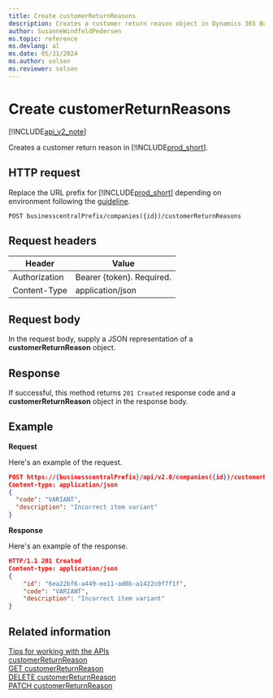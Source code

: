 ```yaml
---
title: Create customerReturnReasons
description: Creates a customer return reason object in Dynamics 365 Business Central.
author: SusanneWindfeldPedersen
ms.topic: reference
ms.devlang: al
ms.date: 05/31/2024
ms.author: solsen
ms.reviewer: solsen
---
```


<!-- NOTE: This article is an auto-generated stub from the metadata file. -->
<!-- The sections marked with an EDIT_IS_REQUIRED require manual editing. -->
# Create customerReturnReasons

[!INCLUDE[api_v2_note](../../../includes/api_v2_note.md)]

Creates a customer return reason in [!INCLUDE[prod_short](../../../includes/prod_short.md)].

## HTTP request

Replace the URL prefix for [!INCLUDE[prod_short](../../../includes/prod_short.md)] depending on environment following the [guideline](../../v2.0/endpoints-apis-for-dynamics.md).

```
POST businesscentralPrefix/companies({id})/customerReturnReasons
```

## Request headers

|Header|Value|
|------|-----|
|Authorization  |Bearer {token}. Required. |
|Content-Type  |application/json|

## Request body

In the request body, supply a JSON representation of a **customerReturnReason** object.

## Response

If successful, this method returns ```201 Created``` response code and a **customerReturnReason** object in the response body.

## Example

**Request**

Here's an example of the request.

```json
POST https://{businesscentralPrefix}/api/v2.0/companies({id})/customerReturnReasons
Content-type: application/json
{
  "code": "VARIANT",
  "description": "Incorrect item variant"
}
```

**Response**

Here's an example of the response.

```json
HTTP/1.1 201 Created
Content-type: application/json
{
    "id": "6ea22bf6-a449-ee11-ad0b-a1422c0f7f1f",
    "code": "VARIANT",
    "description": "Incorrect item variant"
}
```

## Related information

[Tips for working with the APIs](/dynamics365/business-central/dev-itpro/developer/devenv-connect-apps-tips)  
[customerReturnReason](../resources/dynamics_customerReturnReason.md)  
[GET customerReturnReason](dynamics_customerreturnreason_get.md)  
[DELETE customerReturnReason](dynamics_customerreturnreason_delete.md)  
[PATCH customerReturnReason](dynamics_customerreturnreason_update.md)  
